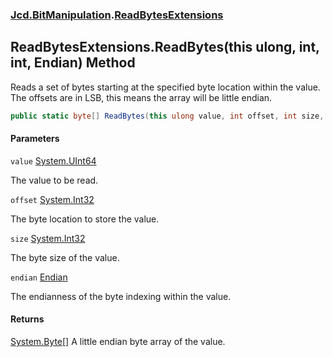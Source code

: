 ### [Jcd.BitManipulation](Jcd.BitManipulation.md 'Jcd.BitManipulation').[ReadBytesExtensions](Jcd.BitManipulation.ReadBytesExtensions.md 'Jcd.BitManipulation.ReadBytesExtensions')

## ReadBytesExtensions.ReadBytes(this ulong, int, int, Endian) Method

Reads a set of bytes starting at the specified byte location within the value.
The offsets are in LSB, this means the array will be little endian.

```csharp
public static byte[] ReadBytes(this ulong value, int offset, int size, Jcd.BitManipulation.Endian endian=Jcd.BitManipulation.Endian.Little);
```
#### Parameters

<a name='Jcd.BitManipulation.ReadBytesExtensions.ReadBytes(thisulong,int,int,Jcd.BitManipulation.Endian).value'></a>

`value` [System.UInt64](https://docs.microsoft.com/en-us/dotnet/api/System.UInt64 'System.UInt64')

The value to be read.

<a name='Jcd.BitManipulation.ReadBytesExtensions.ReadBytes(thisulong,int,int,Jcd.BitManipulation.Endian).offset'></a>

`offset` [System.Int32](https://docs.microsoft.com/en-us/dotnet/api/System.Int32 'System.Int32')

The byte location to store the value.

<a name='Jcd.BitManipulation.ReadBytesExtensions.ReadBytes(thisulong,int,int,Jcd.BitManipulation.Endian).size'></a>

`size` [System.Int32](https://docs.microsoft.com/en-us/dotnet/api/System.Int32 'System.Int32')

The byte size of the value.

<a name='Jcd.BitManipulation.ReadBytesExtensions.ReadBytes(thisulong,int,int,Jcd.BitManipulation.Endian).endian'></a>

`endian` [Endian](Jcd.BitManipulation.Endian.md 'Jcd.BitManipulation.Endian')

The endianness of the byte indexing within the value.

#### Returns

[System.Byte](https://docs.microsoft.com/en-us/dotnet/api/System.Byte 'System.Byte')[[]](https://docs.microsoft.com/en-us/dotnet/api/System.Array 'System.Array')
A little endian byte array of the value.